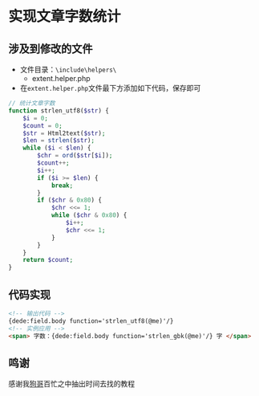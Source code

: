 # 实现文章字数统计

## 涉及到修改的文件

- 文件目录：`\include\helpers\`
  - extent.helper.php
- 在`extent.helper.php`文件最下方添加如下代码，保存即可
``` php
// 统计文章字数
function strlen_utf8($str) {
    $i = 0;
    $count = 0;
    $str = Html2text($str);
    $len = strlen($str);
    while ($i < $len) {
        $chr = ord($str[$i]);
        $count++;
        $i++;
        if ($i >= $len) {
            break;
        }
        if ($chr & 0x80) {
            $chr <<= 1;
            while ($chr & 0x80) {
                $i++;
                $chr <<= 1;
            }
        }
    }
    return $count;
}
```
## 代码实现
``` html
<!-- 输出代码 -->
{dede:field.body function='strlen_utf8(@me)'/}
<!-- 实例应用 -->
<span> 字数：{dede:field.body function='strlen_gbk(@me)'/} 字 </span>
```
## 鸣谢

感谢我[狗哥](https://www.seogo.me/tec/213.html)百忙之中抽出时间去找的教程